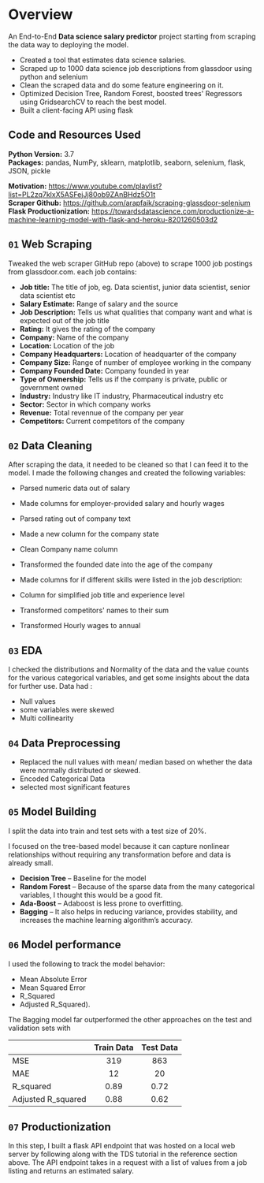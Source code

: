 # Overview 
An End-to-End **Data science salary predictor** project starting from scraping the data way to deploying the model.
* Created a tool that estimates data science salaries.
* Scraped up to 1000 data science job descriptions from glassdoor using python and selenium
* Clean the scraped data and do some feature engineering on it.
* Optimized Decision Tree, Random Forest, boosted trees' Regressors using GridsearchCV to reach the best model. 
* Built a client-facing API using flask 

## Code and Resources Used 

**Python Version:** 3.7  
**Packages:** pandas, NumPy, sklearn, matplotlib, seaborn, selenium, flask, JSON, pickle  

**Motivation:** https://www.youtube.com/playlist?list=PL2zq7klxX5ASFejJj80ob9ZAnBHdz5O1t  
**Scraper Github:** https://github.com/arapfaik/scraping-glassdoor-selenium  
**Flask Productionization:** https://towardsdatascience.com/productionize-a-machine-learning-model-with-flask-and-heroku-8201260503d2

## `01` Web Scraping
Tweaked the web scraper GitHub repo (above) to scrape 1000 job postings from glassdoor.com. each job contains:
*	**Job title:** The title of job, eg. Data scientist, junior data scientist, senior data scientist etc
*	**Salary Estimate:** Range of salary and the source
*	**Job Description:** Tells us what qualities that company want and what is expected out of the job title
*	**Rating:** It gives the rating of the company
*	**Company:** Name of the company 
*	**Location:** Location of the job
*	**Company Headquarters:** Location of headquarter of the company 
*	**Company Size:** Range of number of employee working in the company
*	**Company Founded Date:** Company founded in year
*	**Type of Ownership:** Tells us if the company is private, public or government owned 
*	**Industry:** Industry like IT industry, Pharmaceutical industry etc
*	**Sector:** Sector in which company works
*	**Revenue:** Total revennue of the company per year
*	**Competitors:** Current competitors of the company 

## `02` Data Cleaning
After scraping the data, it needed to be cleaned so that I can feed it to the model. I made the following changes and created the following variables:

* Parsed numeric data out of salary 
* Made columns for employer-provided salary and hourly wages 

* Parsed rating out of company text 
* Made a new column for the company state 
* Clean Company name column
* Transformed the founded date into the age of the company 
* Made columns for if different skills were listed in the job description:
* Column for simplified job title and experience level 
* Transformed competitors' names to their sum  
* Transformed Hourly wages to annual

## `03` EDA
I checked the distributions and Normality of the data and the value counts for the various categorical variables, and get some insights about the data for further use.
Data had : 
- Null values 
- some variables were skewed 
- Multi collinearity

## `04` Data Preprocessing
- Replaced the null values with mean/ median based on whether the data were normally distributed or skewed.
- Encoded Categorical Data 
- selected most significant features  

## `05` Model Building 

I split the data into train and test sets with a test size of 20%.   

I focused on the tree-based model because it can capture nonlinear relationships without requiring any transformation before and data is already small.  


*	**Decision Tree** – Baseline for the model
*	**Random Forest** – Because of the sparse data from the many categorical variables, I thought this would be a good fit.
*	**Ada-Boost** – 	Adaboost is less prone to overfitting. 
*	**Bagging** – It also helps in reducing variance, provides stability, and increases the machine learning algorithm’s accuracy. 


## `06` Model performance
I used the following to track the model behavior: 
- Mean Absolute Error
- Mean Squared Error 
- R_Squared 
- Adjusted R_Squared).

The Bagging model far outperformed the other approaches on the test and validation sets with 
<center>

|                       | Train Data      | Test Data |
| -------               | :-------------: |:----:   |
|   MSE                 | 319             | 863     |
|   MAE                 | 12              | 20      |
|  R_squared            | 0.89            | 0.72    |
|  Adjusted R_squared   | 0.88            | 0.62    |


</center>

## `07` Productionization 
In this step, I built a flask API endpoint that was hosted on a local web server by following along with the TDS tutorial in the reference section above. The API endpoint takes in a request with a list of values from a job listing and returns an estimated salary. 
